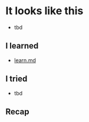 # It looks like this

- tbd

## I learned

- [learn.md](https://github.com/SphereSRYN/React-Course2022/blob/main/meme-generator/learned.md)

## I tried

- tbd

## Recap

